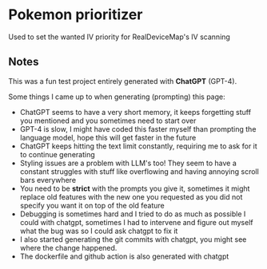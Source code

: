 # Pokemon prioritizer

Used to set the wanted IV priority for RealDeviceMap's IV scanning


## Notes
This was a fun test project entirely generated with **ChatGPT** (GPT-4).

Some things I came up to when generating (prompting) this page:
* ChatGPT seems to have a very short memory, it keeps forgetting stuff you mentioned and you sometimes need to start over
* GPT-4 is slow, I might have coded this faster myself than prompting the language model, hope this will get faster in the future
* ChatGPT keeps hitting the text limit constantly, requiring me to ask for it to continue generating
* Styling issues are a problem with LLM's too! They seem to have a constant struggles with stuff like overflowing and having annoying scroll bars everywhere
* You need to be **strict** with the prompts you give it, sometimes it might replace old features with the new one you requested as you did not specify you want it on top of the old feature
* Debugging is sometimes hard and I tried to do as much as possible I could with chatgpt, sometimes I had to intervene and figure out myself what the bug was so I could ask chatgpt to fix it
* I also started generating the git commits with chatgpt, you might see where the change happened.
* The dockerfile and github action is also generated with chatgpt